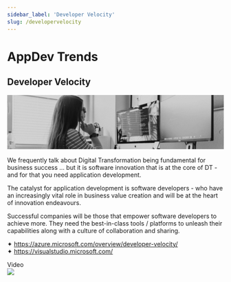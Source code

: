```yaml
---
sidebar_label: 'Developer Velocity'
slug: /developervelocity
---
```


# AppDev Trends

## Developer Velocity

![](images/03-developervelocity.png)

We frequently talk about Digital Transformation being fundamental for business success … but it is software innovation that is at the core of DT - and for that you need application development.

The catalyst for application development is software developers - who have an increasingly vital role in business value creation and will be at the heart of innovation endeavours. 

Successful companies will be those that empower software developers to achieve more. They need the best-in-class tools / platforms to unleash their capabilities along with a culture of collaboration and sharing. 

&#x2726; <https://azure.microsoft.com/overview/developer-velocity/>  
&#x2726; <https://visualstudio.microsoft.com/>  

Video  
[![](https://i3.ytimg.com/vi/oK2Lg3YYiuA/mqdefault.jpg)](https://youtu.be/oK2Lg3YYiuA)
 